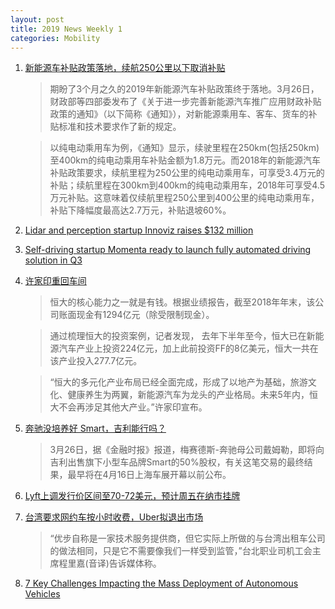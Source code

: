 ```yaml
---
layout: post
title: 2019 News Weekly 1
categories: Mobility
---
```


1. [新能源车补贴政策落地，续航250公里以下取消补贴](https://36kr.com/p/5188712)

    > 期盼了3个月之久的2019年新能源汽车补贴政策终于落地。3月26日，财政部等四部委发布了《关于进一步完善新能源汽车推广应用财政补贴政策的通知》（以下简称《通知》），对新能源乘用车、客车、货车的补贴标准和技术要求作了新的规定。

    > 以纯电动乘用车为例，《通知》显示，续驶里程在250km(包括250km)至400km的纯电动乘用车补贴金额为1.8万元。而2018年的新能源汽车补贴政策要求，续航里程为250公里的纯电动乘用车，可享受3.4万元的补贴；续航里程在300km到400km的纯电动乘用车，2018年可享受4.5万元补贴。这意味着仅续航里程250公里到400公里的纯电动乘用车，补贴下降幅度最高达2.7万元，补贴退坡60%。

2. [Lidar and perception startup Innoviz raises $132 million](https://techcrunch.com/2019/03/26/lidar-and-perception-startup-innoviz-raises-132-million/)

3. [Self-driving startup Momenta ready to launch fully automated driving solution in Q3](http://autonews.gasgoo.com/70015788.html)

5. [许家印重回车间](https://www.huxiu.com/article/291183.html)

    > 恒大的核心能力之一就是有钱。根据业绩报告，截至2018年年末，该公司账面现金有1294亿元（除受限制现金）。

    > 通过梳理恒大的投资案例，记者发现， 去年下半年至今，恒大已在新能源汽车产业上投资224亿元，加上此前投资FF的8亿美元，恒大一共在该产业投入277.7亿元。

    > “恒大的多元化产业布局已经全面完成，形成了以地产为基础，旅游文化、健康养生为两翼，新能源汽车为龙头的产业格局。未来5年内，恒大不会再涉足其他大产业。”许家印宣布。

6. [奔驰没培养好 Smart，吉利能行吗？](https://www.huxiu.com/article/291305.html)

    > 3月26日，据《金融时报》报道，梅赛德斯-奔驰母公司戴姆勒，即将向吉利出售旗下小型车品牌Smart的50%股权，有关这笔交易的最终结果，最早将在4月16日上海车展开幕以前公布。

7. [Lyft上调发行价区间至70-72美元，预计周五在纳市挂牌](https://36kr.com/p/5189440)

8. [台湾要求网约车按小时收费，Uber拟退出市场](https://36kr.com/p/5189430)

    > “优步自称是一家技术服务提供商，但它实际上所做的与台湾出租车公司的做法相同，只是它不需要像我们一样受到监管，”台北职业司机工会主席程里嘉(音译)告诉媒体称。

9. [7 Key Challenges Impacting the Mass Deployment of Autonomous Vehicles](https://spectrum.ieee.org/transportation/self-driving/7-key-challenges-impacting-the-mass-deployment-of-autonomous-vehicles)